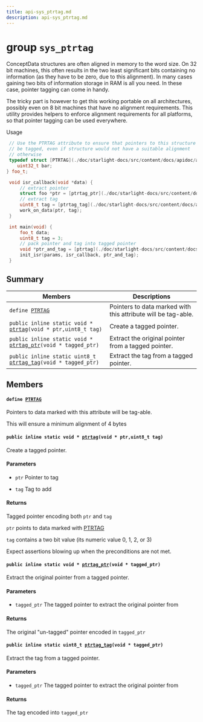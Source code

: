 ```yaml
---
title: api-sys_ptrtag.md
description: api-sys_ptrtag.md
---
```

# group `sys_ptrtag` 

ConceptData structures are often aligned in memory to the word size. On 32 bit machines, this often results in the two least significant bits containing no information (as they have to be zero, due to this alignment). In many cases gaining two bits of information storage in RAM is all you need. In these case, pointer tagging can come in handy.

The tricky part is however to get this working portable on all architectures, possibly even on 8 bit machines that have no alignment requirements. This utility provides helpers to enforce alignment requirements for all platforms, so that pointer tagging can be used everywhere.

Usage
```cpp
 // Use the PTRTAG attribute to ensure that pointers to this structure can
 // be tagged, even if structure would not have a suitable alignment
 // otherwise
 typedef struct [PTRTAG](./doc/starlight-docs/src/content/docs/apidoc/api-sys_event.md#structPTRTAG) {
    uint32_t bar;
} foo_t;

 void isr_callback(void *data) {
     // extract pointer
     struct foo *ptr = [ptrtag_ptr](./doc/starlight-docs/src/content/docs/apidoc/api-undefined.md#group__sys__ptrtag_1ga3f6d9bd0e57ca157a7c79d0ccc0287b4)(data);
     // extract tag
     uint8_t tag = [ptrtag_tag](./doc/starlight-docs/src/content/docs/apidoc/api-undefined.md#group__sys__ptrtag_1ga31600722dd3fa9490e2b8fbf9ce21de6)(data);
     work_on_data(ptr, tag);
 }

 int main(void) {
     foo_t data;
     uint8_t tag = 3;
     // pack pointer and tag into tagged pointer
     void *ptr_and_tag = [ptrtag](./doc/starlight-docs/src/content/docs/apidoc/api-undefined.md#group__sys__ptrtag_1ga83a6297cd0935d4d14510c8adfa8e407)(&data, tag);
     init_isr(params, isr_callback, ptr_and_tag);
 }
```

## Summary

 Members                        | Descriptions                                
--------------------------------|---------------------------------------------
`define `[`PTRTAG`](#group__sys__ptrtag_1gadf582752ab291dd35ccf02c188f65d16)            | Pointers to data marked with this attribute will be tag-able.
`public inline static void * `[`ptrtag`](#group__sys__ptrtag_1ga83a6297cd0935d4d14510c8adfa8e407)`(void * ptr,uint8_t tag)`            | Create a tagged pointer.
`public inline static void * `[`ptrtag_ptr`](#group__sys__ptrtag_1ga3f6d9bd0e57ca157a7c79d0ccc0287b4)`(void * tagged_ptr)`            | Extract the original pointer from a tagged pointer.
`public inline static uint8_t `[`ptrtag_tag`](#group__sys__ptrtag_1ga31600722dd3fa9490e2b8fbf9ce21de6)`(void * tagged_ptr)`            | Extract the tag from a tagged pointer.

## Members

#### `define `[`PTRTAG`](#group__sys__ptrtag_1gadf582752ab291dd35ccf02c188f65d16) 

Pointers to data marked with this attribute will be tag-able.

This will ensure a minimum alignment of 4 bytes

#### `public inline static void * `[`ptrtag`](#group__sys__ptrtag_1ga83a6297cd0935d4d14510c8adfa8e407)`(void * ptr,uint8_t tag)` 

Create a tagged pointer.

#### Parameters
* `ptr` Pointer to tag 

* `tag` Tag to add 

#### Returns
Tagged pointer encoding both `ptr` and `tag`

`ptr` points to data marked with [PTRTAG](./doc/starlight-docs/src/content/docs/apidoc/api-sys_event.md#structPTRTAG)

`tag` contains a two bit value (its numeric value 0, 1, 2, or 3)

Expect assertions blowing up when the preconditions are not met.

#### `public inline static void * `[`ptrtag_ptr`](#group__sys__ptrtag_1ga3f6d9bd0e57ca157a7c79d0ccc0287b4)`(void * tagged_ptr)` 

Extract the original pointer from a tagged pointer.

#### Parameters
* `tagged_ptr` The tagged pointer to extract the original pointer from 

#### Returns
The original "un-tagged" pointer encoded in `tagged_ptr`

#### `public inline static uint8_t `[`ptrtag_tag`](#group__sys__ptrtag_1ga31600722dd3fa9490e2b8fbf9ce21de6)`(void * tagged_ptr)` 

Extract the tag from a tagged pointer.

#### Parameters
* `tagged_ptr` The tagged pointer to extract the original pointer from 

#### Returns
The tag encoded into `tagged_ptr`


